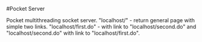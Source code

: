 #Pocket Server
 
Pocket multithreading socket server.
"localhost/" - return general page with simple two links.
"localhost/first.do" - with link to "localhost/second.do" 
and "localhost/second.do" with link to "localhost/first.do".
 
